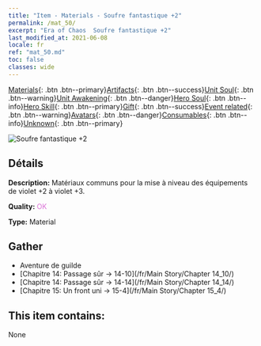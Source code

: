 ```yaml
---
title: "Item - Materials - Soufre fantastique +2"
permalink: /mat_50/
excerpt: "Era of Chaos  Soufre fantastique +2"
last_modified_at: 2021-06-08
locale: fr
ref: "mat_50.md"
toc: false
classes: wide
---
```

 [Materials](/ItemsFR/){: .btn .btn--primary}[Artifacts](/ItemsFR/Artifacts/){: .btn .btn--success}[Unit Soul](/ItemsFR/UnitSoul/){: .btn .btn--warning}[Unit Awakening](/ItemsFR/UnitAwakening/){: .btn .btn--danger}[Hero Soul](/ItemsFR/HeroSoul/){: .btn .btn--info}[Hero Skill](/ItemsFR/HeroSkill/){: .btn .btn--primary}[Gift](/ItemsFR/Gift/){: .btn .btn--success}[Event related](/ItemsFR/Events/){: .btn .btn--warning}[Avatars](/ItemsFR/Avatars/){: .btn .btn--danger}[Consumables](/ItemsFR/Consumables/){: .btn .btn--info}[Unknown](/ItemsFR/Unknown/){: .btn .btn--primary}

 ![Soufre fantastique +2](/images/t/i_cailiao_liuhuang2.png)

## Détails
 **Description:** Matériaux communs pour la mise à niveau des équipements de violet +2 à violet +3.

 **Quality:** <span style="color: #DA70D6">OK</span>

 **Type:** Material

## Gather

*    Aventure de guilde 
*    [Chapitre 14: Passage sûr -> 14-10](/fr/Main Story/Chapter 14_10/) 
*    [Chapitre 14: Passage sûr -> 14-14](/fr/Main Story/Chapter 14_14/) 
*    [Chapitre 15: Un front uni -> 15-4](/fr/Main Story/Chapter 15_4/) 

## This item contains:

  None

